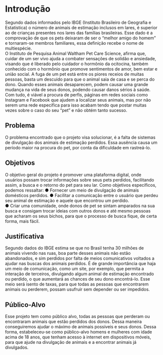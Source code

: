 # Introdução

Segundo dados informados pelo IBGE (Instituto Brasileiro de Geografia e Estatística) o número de animais de estimação inclusos em lares, é superior ao de crianças presentes nos lares das famílias brasileiras. Esse dado é a comprovação de que os pets deixaram de ser o “melhor amigo do homem” e tornaram-se membros familiares, essa definição recebe o nome de multiespécie.  
O Instituto de Pesquisa Animal Waltham Pet Care Science, afirma que, cuidar de um ser vivo ajuda a combater sensações de solidão e ansiedade, visando que é liberado pelo cuidador o hormônio da ocitocina, também conhecido com o hormônio que promove sentimentos de amor, bem estar e união social.
A fuga de um pet está entre os piores receios de muitas pessoas, basta um descuido para que o animal saia de casa e se perca do dono. Quando esses animais desaparecem, podem causar uma grande mudança na vida de seus donos, podendo causar danos sérios à saúde. 
Com tudo, é viável a procura de perfis, páginas em redes sociais como Instagram e Facebook que ajudem a localizar seus animais, mas por não serem uma rede específica para isso acabam tendo que postar muitas vezes sobre o caso do seu “pet” e não obtém tanto sucesso.


## Problema

O problema encontrado que o projeto visa solucionar, é a falta de sistemas de divulgação dos animais de estimação perdidos. Essa ausência causa um período maior na procura do pet, por conta da dificuldade em rastreá-lo. 

## Objetivos

O objetivo geral do projeto é promover uma plataforma digital, onde usuários possam trocar informações sobre seus pets perdidos, facilitando assim, a busca e o retorno do pet para seu lar. 
Como objetivos específicos, podemos ressaltar: 
● Fornecer um meio de divulgação de animais domésticos perdidos. 
● Facilitar a comunicação entre o usuário que perdeu seu animal de estimação e aquele que encontrou um perdido.	 
● Criar uma comunidade, onde donos de pet se sintam amparados na sua busca e consigam trocar ideias com outros donos e até mesmo pessoas que acharam os seus bichos, para que o processo de busca fique, de certa forma, mais fácil. 


## Justificativa

Segundo dados do IBGE estima se que no Brasil tenha 30 milhões de animais vivendo nas ruas, boa parte desses animais não estão abandonados, e sim perdidos por falta de meios comunicativos voltados a ajudar nas buscas dos animais perdidos. 
É de grande importância que haja um meio de comunicação, como um site, por exemplo, que permita a interação de terceiros, divulgando algum animal de estimação encontrado ou perdido, o que aumentará as chances de seu dono encontrá-lo. Esse meio será isento de taxas, para que todas as pessoas que encontrarem animais ou perderem, possam usufruir sem depender ou ser impedidos.


## Público-Alvo

Esse projeto tem como público alvo, todas as pessoas que perderam ou encontraram animais que estão perdidos dos donos.  Dessa maneira conseguiremos ajudar o máximo de animais possíveis e seus donos. 
Dessa forma, estabeleceu-se como público-alvo homens e mulheres com idade acima de 18 anos, que tenham acesso à internet em dispositivos móveis, para que ajude na divulgação de animais e a encontrar animais já divulgados.  
